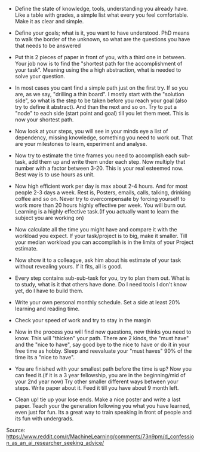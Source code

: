 * Define the state of knowledge, tools, understanding you already have. Like a table with grades, a simple list what every you feel comfortable. Make it as clear and simple.

* Define your goals; what is it, you want to have understood. PhD means to walk the border of the unknown, so what are the questions you have that needs to be answered

* Put this 2 pieces of paper in front of you, with a third one in between. Your job now is to find the "shortest path for the accomplishment of your task". Meaning using the a high abstraction, what is needed to solve your question.

* In most cases you cant find a simple path just on the first try. If so you are, as we say, "drilling a thin board". I mostly start with the "solution side", so what is the step to be taken before you reach your goal (also try to define it abstract). And than the next and so on. Try to put a "node" to each side (start point and goal) till you let them meet. This is now your shortest path.

* Now look at your steps, you will see in your minds eye a list of dependency, missing knowledge, something you need to work out. That are your milestones to learn, experiment and analyse.

* Now try to estimate the time frames you need to accomplish each sub-task, add them up and write them under each step. Now multiply that number with a factor between 3-20. This is your real esteemed now. Best way is to use hours as unit.

* Now high efficient work per day is max about 2-4 hours. And for most people 2-3 days a week. Rest is, Posters, emails, calls, talking, drinking coffee and so on. Never try to overcompensate by forcing yourself to work more than 20 hours highly effective per week. You will burn out. Learning is a highly effective task.(If you actually want to learn the subject you are working on)

* Now calculate all the time you might have and compare it with the workload you expect. If your task/project is to big, make it smaller. Till your median workload you can accomplish is in the limits of your Project estimate.

* Now show it to a colleague, ask him about his estimate of your task without revealing yours. If it fits, all is good.

* Every step contains sub-sub-task for you, try to plan them out. What is to study, what is it that others have done. Do I need tools I don't know yet, do I have to build them.

* Write your own personal monthly schedule. Set a side at least 20% learning and reading time.

* Check your speed of work and try to stay in the margin

* Now in the process you will find new questions, new thinks you need to know. This will "thicken" your path. There are 2 kinds, the "must have" and the "nice to have", say good bye to the nice to have or do it in your free time as hobby. Sleep and reevaluate your "must haves" 90% of the time its a "nice to have".

* You are finished with your smallest path before the time is up? Now you can feed it.(if it is a 3 year fellowship, you are in the beginning/mid of your 2nd year now) Try other smaller different ways between your steps. Write paper about it. Feed it till you have about 9 month left.

* Clean up! tie up your lose ends. Make a nice poster and write a last paper. Teach your the generation following you what you have learned, even just for fun. Its a great way to train speaking in front of people and its fun with undergrads.

Source: https://www.reddit.com/r/MachineLearning/comments/73n9pm/d_confession_as_an_ai_researcher_seeking_advice/